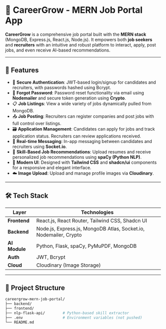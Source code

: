 # 💼 CareerGrow - MERN Job Portal App

**CareerGrow** is a comprehensive job portal built with the **MERN stack** (MongoDB, Express.js, React.js, Node.js). It empowers both **job seekers** and **recruiters** with an intuitive and robust platform to interact, apply, post jobs, and even receive AI-based recommendations.

---

## 🚀 Features

- 🔐 **Secure Authentication**: JWT-based login/signup for candidates and recruiters, with passwords hashed using Bcrypt.
- 🔄 **Forgot Password**: Password reset functionality via email using **Nodemailer** and secure token generation using **Crypto**.
- 📋 **Job Listings**: View a wide variety of jobs dynamically pulled from MongoDB.
- 📤 **Job Posting**: Recruiters can register companies and post jobs with full control over listings.
- 🗃️ **Application Management**: Candidates can apply for jobs and track application status. Recruiters can review applications received.
- 🤝 **Real-time Messaging**: In-app messaging between candidates and recruiters using **Socket.io**.
- 🧠 **Skill-Based Job Recommendations**: Upload resumes and receive personalized job recommendations using **spaCy (Python NLP)**.
- 🌈 **Modern UI**: Designed with **Tailwind CSS** and **shadcn/ui** components for a responsive and elegant interface.
- ☁️ **Image Upload**: Upload and manage profile images via **Cloudinary**.

---

## 🛠️ Tech Stack

| Layer        | Technologies                                                                 |
|--------------|------------------------------------------------------------------------------|
| **Frontend** | React.js, React Router, Tailwind CSS, Shadcn UI                              |
| **Backend**  | Node.js, Express.js, MongoDB Atlas, Socket.io, Nodemailer, Crypto            |
| **AI Module**| Python, Flask, spaCy, PyMuPDF, MongoDB                                       |
| **Auth**     | JWT, Bcrypt                                                                  |
| **Cloud**    | Cloudinary (Image Storage)                                                   |

---

## 📁 Project Structure

```bash
careergrow-mern-job-portal/
├── backend/
├── frontend/
├── nlp-flask-api/        # Python-based skill extractor
├── .env                  # Environment variables (not pushed)
└── README.md
